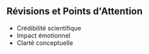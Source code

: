 ## Révisions et Points d'Attention
- Crédibilité scientifique
- Impact émotionnel
- Clarté conceptuelle

